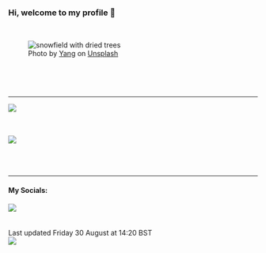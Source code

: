 <h3>Hi, welcome to my profile 👋</h3>

<br />
<figure>
  <img
    src="https://images.unsplash.com/photo-1518627675569-e9d4fb90cdb5?crop=entropy&cs=tinysrgb&fit=max&fm=jpg&ixid=M3wyNzQ3MDB8MHwxfHJhbmRvbXx8fHx8fHx8fDE3MjUwMjA4ODB8&ixlib=rb-4.0.3&q=80&w=1080&auto=format"
    alt="snowfield with dried trees" 
  />
  <figcaption>Photo by <a
    href="https://unsplash.com/@yangshuo?utm_source=Profile%20readme&utm_medium=referral">Yang</a> on <a
    href="https://unsplash.com/?utm_source=Profile%20readme&utm_medium=referral">Unsplash</a></figcaption>
</figure>




  <br /><br /><br />

<hr />
<img
  src="https://github-readme-stats.vercel.app/api?username=shanelucy&show_icons=true&theme=calm"
/>
<br /><br /><br />

<img 
  src="https://github-readme-stats.vercel.app/api/top-langs/?username=shanelucy&theme=calm"
/>
<br /><br /><br /><br />
<hr />
<h4>My Socials:</h4>
<a href="https://uk.linkedin.com/in/shane-lucy-4735b616a">
  <img
    src="https://img.shields.io/badge/linkedin%20-%230077B5.svg?&style=for-the-badge&logo=linkedin&logoColor=white"
  />
</a>
<br /><br /><br />
Last updated Friday 30 August at 14:20 BST
<br />
<img
  src="https://github.com/ShaneLucy/ShaneLucy/workflows/README%20build/badge.svg"
/>
